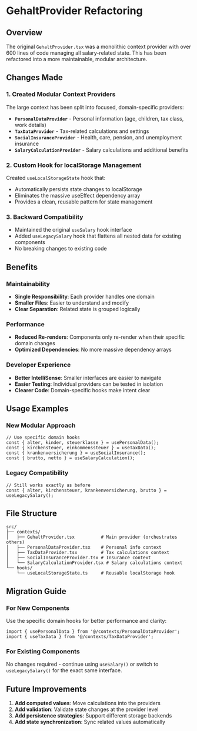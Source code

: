 # GehaltProvider Refactoring

## Overview
The original `GehaltProvider.tsx` was a monolithic context provider with over 600 lines of code managing all salary-related state. This has been refactored into a more maintainable, modular architecture.

## Changes Made

### 1. Created Modular Context Providers
The large context has been split into focused, domain-specific providers:

- **`PersonalDataProvider`** - Personal information (age, children, tax class, work details)
- **`TaxDataProvider`** - Tax-related calculations and settings
- **`SocialInsuranceProvider`** - Health, care, pension, and unemployment insurance
- **`SalaryCalculationProvider`** - Salary calculations and additional benefits

### 2. Custom Hook for localStorage Management
Created `useLocalStorageState` hook that:
- Automatically persists state changes to localStorage
- Eliminates the massive useEffect dependency array
- Provides a clean, reusable pattern for state management

### 3. Backward Compatibility
- Maintained the original `useSalary` hook interface
- Added `useLegacySalary` hook that flattens all nested data for existing components
- No breaking changes to existing code

## Benefits

### Maintainability
- **Single Responsibility**: Each provider handles one domain
- **Smaller Files**: Easier to understand and modify
- **Clear Separation**: Related state is grouped logically

### Performance
- **Reduced Re-renders**: Components only re-render when their specific domain changes
- **Optimized Dependencies**: No more massive dependency arrays

### Developer Experience
- **Better IntelliSense**: Smaller interfaces are easier to navigate
- **Easier Testing**: Individual providers can be tested in isolation
- **Clearer Code**: Domain-specific hooks make intent clear

## Usage Examples

### New Modular Approach
```tsx
// Use specific domain hooks
const { alter, kinder, steuerklasse } = usePersonalData();
const { kirchensteuer, einkommenssteuer } = useTaxData();
const { krankenversicherung } = useSocialInsurance();
const { brutto, netto } = useSalaryCalculation();
```

### Legacy Compatibility
```tsx
// Still works exactly as before
const { alter, kirchensteuer, krankenversicherung, brutto } = useLegacySalary();
```

## File Structure
```
src/
├── contexts/
│   ├── GehaltProvider.tsx          # Main provider (orchestrates others)
│   ├── PersonalDataProvider.tsx    # Personal info context
│   ├── TaxDataProvider.tsx         # Tax calculations context
│   ├── SocialInsuranceProvider.tsx # Insurance context
│   └── SalaryCalculationProvider.tsx # Salary calculations context
└── hooks/
    └── useLocalStorageState.ts     # Reusable localStorage hook
```

## Migration Guide

### For New Components
Use the specific domain hooks for better performance and clarity:
```tsx
import { usePersonalData } from '@/contexts/PersonalDataProvider';
import { useTaxData } from '@/contexts/TaxDataProvider';
```

### For Existing Components
No changes required - continue using `useSalary()` or switch to `useLegacySalary()` for the exact same interface.

## Future Improvements
1. **Add computed values**: Move calculations into the providers
2. **Add validation**: Validate state changes at the provider level
3. **Add persistence strategies**: Support different storage backends
4. **Add state synchronization**: Sync related values automatically 
